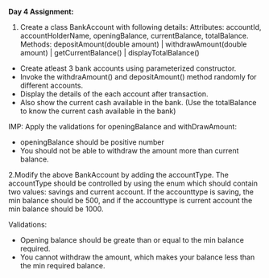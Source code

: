 **Day 4 Assignment:**

1. Create a class BankAccount with following details:
Attributes: 	accountId, accountHolderName, openingBalance, currentBalance, totalBalance.
Methods: depositAmount(double amount) | withdrawAmount(double amount) | getCurrentBalance() | displayTotalBalance()

- Create atleast 3 bank accounts using parameterized constructor. 
- Invoke the withdraAmount() and depositAmount() method randomly for different accounts. 
- Display the details of the each account after transaction.
- Also show the current cash available in the bank. (Use the totalBalance to know the current cash available in the bank)

IMP: Apply the validations for openingBalance and withDrawAmount:
  - openingBalance should be positive number
  - You should not be able to withdraw the amount more than current balance. 

		
2.Modify the above BankAccount by adding the accountType. 
The accountType should be controlled by using the enum which should contain two values: savings and current account. 
If the accounttype is saving, the min balance should be 500, and if the accounttype is current account the min balance should be 1000. 

Validations:
 - Opening balance should be greate than or equal to the min balance required.
 - You cannot withdraw the amount, which makes your balance less than the min required balance. 


